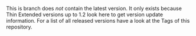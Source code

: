 This is branch does _not_ contain the latest version. It only exists because Thin Extended versions up to 1.2 look here to get version update information. For a list of all released versions have a look at the Tags of this repository.